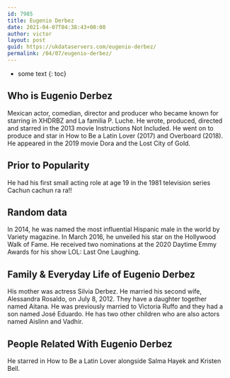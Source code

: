```yaml
---
id: 7985
title: Eugenio Derbez
date: 2021-04-07T04:38:43+00:00
author: victor
layout: post
guid: https://ukdataservers.com/eugenio-derbez/
permalink: /04/07/eugenio-derbez/
---
```


* some text
{: toc}


## Who is Eugenio Derbez



Mexican actor, comedian, director and producer who became known for starring in XHDRBZ and La familia P. Luche. He wrote, produced, directed and starred in the 2013 movie Instructions Not Included. He went on to produce and star in How to Be a Latin Lover (2017) and Overboard (2018). He appeared in the 2019 movie Dora and the Lost City of Gold. 

                
                
                
## Prior to Popularity



He had his first small acting role at age 19 in the 1981 television series Cachun cachun ra ra!!

                
                
                
## Random data



In 2014, he was named the most influential Hispanic male in the world by Variety magazine. In March 2016, he unveiled his star on the Hollywood Walk of Fame. He received two nominations at the 2020 Daytime Emmy Awards for his show LOL: Last One Laughing. 

                
                
                
## Family & Everyday Life of Eugenio Derbez



His mother was actress Silvia Derbez. He married his second wife, Alessandra Rosaldo, on July 8, 2012. They have a daughter together named Aitana. He was previously married to Victoria Ruffo and they had a son named José Eduardo. He has two other children who are also actors named Aislinn and Vadhir. 

                
                
                
## People Related With Eugenio Derbez



He starred in How to Be a Latin Lover alongside Salma Hayek and Kristen Bell.

                
              
            
          
          
          